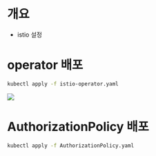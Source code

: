 # 개요
* istio 설정

# operator 배포
```sh
kubectl apply -f istio-operator.yaml
```

![](imgs/operator.png)

# AuthorizationPolicy 배포
```sh
kubectl apply -f AuthorizationPolicy.yaml
```